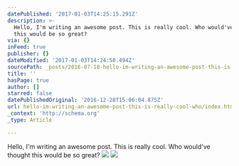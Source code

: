 ```yaml
---
datePublished: '2017-01-03T14:25:15.291Z'
description: >-
  Hello, I'm writing an awesome post. This is really cool. Who would've thought
  this would be so great?
via: {}
inFeed: true
publisher: {}
dateModified: '2017-01-03T14:24:50.494Z'
sourcePath: _posts/2016-07-18-hello-im-writing-an-awesome-post-this-is-really-cool-who.md
title: ''
hasPage: true
author: []
starred: false
datePublishedOriginal: '2016-12-28T15:06:04.875Z'
url: hello-im-writing-an-awesome-post-this-is-really-cool-who/index.html
_context: 'http://schema.org'
_type: Article

---
```

Hello, I'm writing an awesome post. This is really cool. Who would've thought this would be so great?
![](https://the-grid-user-content.s3-us-west-2.amazonaws.com/c53d21d4-0f65-48a7-ac41-b15451917c62.jpg)
![](https://the-grid-user-content.s3-us-west-2.amazonaws.com/00984e01-8f34-4718-b6ad-351f09c8308e.jpg)